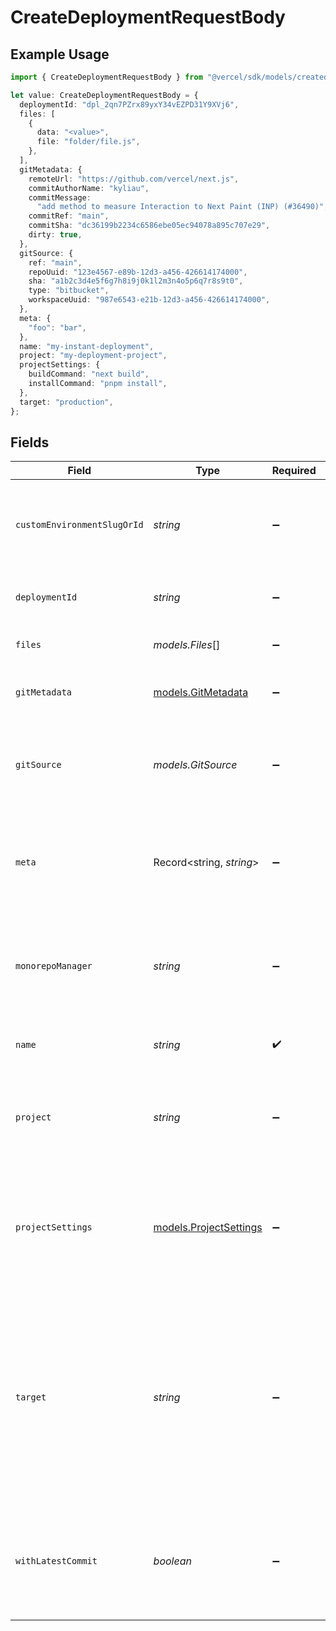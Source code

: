 # CreateDeploymentRequestBody

## Example Usage

```typescript
import { CreateDeploymentRequestBody } from "@vercel/sdk/models/createdeploymentop.js";

let value: CreateDeploymentRequestBody = {
  deploymentId: "dpl_2qn7PZrx89yxY34vEZPD31Y9XVj6",
  files: [
    {
      data: "<value>",
      file: "folder/file.js",
    },
  ],
  gitMetadata: {
    remoteUrl: "https://github.com/vercel/next.js",
    commitAuthorName: "kyliau",
    commitMessage:
      "add method to measure Interaction to Next Paint (INP) (#36490)",
    commitRef: "main",
    commitSha: "dc36199b2234c6586ebe05ec94078a895c707e29",
    dirty: true,
  },
  gitSource: {
    ref: "main",
    repoUuid: "123e4567-e89b-12d3-a456-426614174000",
    sha: "a1b2c3d4e5f6g7h8i9j0k1l2m3n4o5p6q7r8s9t0",
    type: "bitbucket",
    workspaceUuid: "987e6543-e21b-12d3-a456-426614174000",
  },
  meta: {
    "foo": "bar",
  },
  name: "my-instant-deployment",
  project: "my-deployment-project",
  projectSettings: {
    buildCommand: "next build",
    installCommand: "pnpm install",
  },
  target: "production",
};
```

## Fields

| Field                                                                                                                                                                                                                                                                                    | Type                                                                                                                                                                                                                                                                                     | Required                                                                                                                                                                                                                                                                                 | Description                                                                                                                                                                                                                                                                              | Example                                                                                                                                                                                                                                                                                  |
| ---------------------------------------------------------------------------------------------------------------------------------------------------------------------------------------------------------------------------------------------------------------------------------------- | ---------------------------------------------------------------------------------------------------------------------------------------------------------------------------------------------------------------------------------------------------------------------------------------- | ---------------------------------------------------------------------------------------------------------------------------------------------------------------------------------------------------------------------------------------------------------------------------------------- | ---------------------------------------------------------------------------------------------------------------------------------------------------------------------------------------------------------------------------------------------------------------------------------------- | ---------------------------------------------------------------------------------------------------------------------------------------------------------------------------------------------------------------------------------------------------------------------------------------- |
| `customEnvironmentSlugOrId`                                                                                                                                                                                                                                                              | *string*                                                                                                                                                                                                                                                                                 | :heavy_minus_sign:                                                                                                                                                                                                                                                                       | Deploy to a custom environment, which will override the default environment                                                                                                                                                                                                              |                                                                                                                                                                                                                                                                                          |
| `deploymentId`                                                                                                                                                                                                                                                                           | *string*                                                                                                                                                                                                                                                                                 | :heavy_minus_sign:                                                                                                                                                                                                                                                                       | An deployment id for an existing deployment to redeploy                                                                                                                                                                                                                                  | dpl_2qn7PZrx89yxY34vEZPD31Y9XVj6                                                                                                                                                                                                                                                         |
| `files`                                                                                                                                                                                                                                                                                  | *models.Files*[]                                                                                                                                                                                                                                                                         | :heavy_minus_sign:                                                                                                                                                                                                                                                                       | A list of objects with the files to be deployed                                                                                                                                                                                                                                          |                                                                                                                                                                                                                                                                                          |
| `gitMetadata`                                                                                                                                                                                                                                                                            | [models.GitMetadata](../models/gitmetadata.md)                                                                                                                                                                                                                                           | :heavy_minus_sign:                                                                                                                                                                                                                                                                       | Populates initial git metadata for different git providers.                                                                                                                                                                                                                              |                                                                                                                                                                                                                                                                                          |
| `gitSource`                                                                                                                                                                                                                                                                              | *models.GitSource*                                                                                                                                                                                                                                                                       | :heavy_minus_sign:                                                                                                                                                                                                                                                                       | Defines the Git Repository source to be deployed. This property can not be used in combination with `files`.                                                                                                                                                                             |                                                                                                                                                                                                                                                                                          |
| `meta`                                                                                                                                                                                                                                                                                   | Record<string, *string*>                                                                                                                                                                                                                                                                 | :heavy_minus_sign:                                                                                                                                                                                                                                                                       | An object containing the deployment's metadata. Multiple key-value pairs can be attached to a deployment                                                                                                                                                                                 | {<br/>"foo": "bar"<br/>}                                                                                                                                                                                                                                                                 |
| `monorepoManager`                                                                                                                                                                                                                                                                        | *string*                                                                                                                                                                                                                                                                                 | :heavy_minus_sign:                                                                                                                                                                                                                                                                       | The monorepo manager that is being used for this deployment. When `null` is used no monorepo manager is selected                                                                                                                                                                         |                                                                                                                                                                                                                                                                                          |
| `name`                                                                                                                                                                                                                                                                                   | *string*                                                                                                                                                                                                                                                                                 | :heavy_check_mark:                                                                                                                                                                                                                                                                       | A string with the project name used in the deployment URL                                                                                                                                                                                                                                | my-instant-deployment                                                                                                                                                                                                                                                                    |
| `project`                                                                                                                                                                                                                                                                                | *string*                                                                                                                                                                                                                                                                                 | :heavy_minus_sign:                                                                                                                                                                                                                                                                       | The target project identifier in which the deployment will be created. When defined, this parameter overrides name                                                                                                                                                                       | my-deployment-project                                                                                                                                                                                                                                                                    |
| `projectSettings`                                                                                                                                                                                                                                                                        | [models.ProjectSettings](../models/projectsettings.md)                                                                                                                                                                                                                                   | :heavy_minus_sign:                                                                                                                                                                                                                                                                       | Project settings that will be applied to the deployment. It is required for the first deployment of a project and will be saved for any following deployments                                                                                                                            |                                                                                                                                                                                                                                                                                          |
| `target`                                                                                                                                                                                                                                                                                 | *string*                                                                                                                                                                                                                                                                                 | :heavy_minus_sign:                                                                                                                                                                                                                                                                       | Either not defined, `staging`, `production`, or a custom environment identifier. If `staging`, a staging alias in the format `<project>-<team>.vercel.app` will be assigned. If `production`, any aliases defined in `alias` will be assigned. If omitted, the target will be `preview`. | production                                                                                                                                                                                                                                                                               |
| `withLatestCommit`                                                                                                                                                                                                                                                                       | *boolean*                                                                                                                                                                                                                                                                                | :heavy_minus_sign:                                                                                                                                                                                                                                                                       | When `true` and `deploymentId` is passed in, the sha from the previous deployment's `gitSource` is removed forcing the latest commit to be used.                                                                                                                                         |                                                                                                                                                                                                                                                                                          |